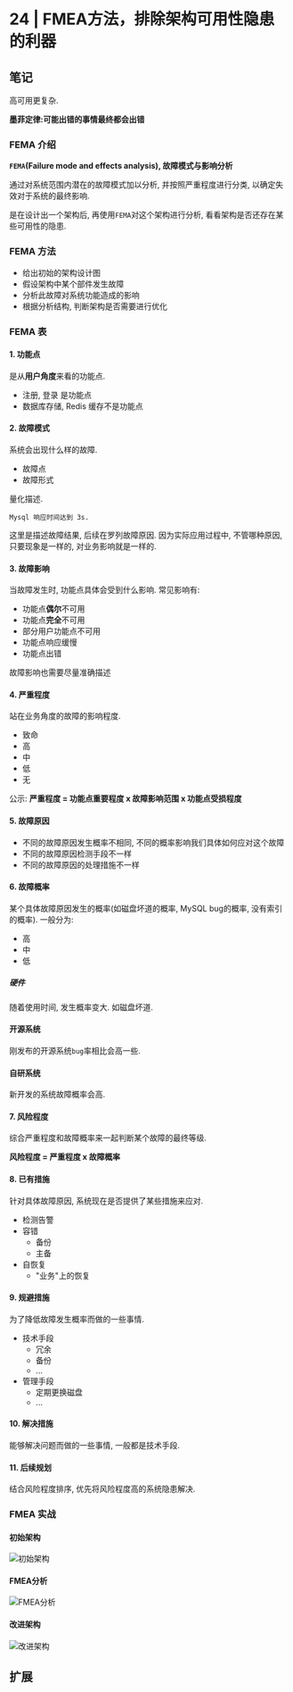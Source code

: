 # 24 | FMEA方法，排除架构可用性隐患的利器

## 笔记

高可用更复杂.

**墨菲定律:可能出错的事情最终都会出错**

### FEMA 介绍

**`FEMA`(Failure mode and effects analysis), 故障模式与影响分析**

通过对系统范围内潜在的故障模式加以分析, 并按照严重程度进行分类, 以确定失效对于系统的最终影响.

是在设计出一个架构后, 再使用`FEMA`对这个架构进行分析, 看看架构是否还存在某些可用性的隐患.

### FEMA 方法

* 给出初始的架构设计图
* 假设架构中某个部件发生故障
* 分析此故障对系统功能造成的影响
* 根据分析结构, 判断架构是否需要进行优化

### FEMA 表

#### 1. 功能点

是从**用户角度**来看的功能点.

* 注册, 登录 是功能点
* 数据库存储, Redis 缓存不是功能点

#### 2. 故障模式

系统会出现什么样的故障.

* 故障点
* 故障形式

量化描述.

```
Mysql 响应时间达到 3s.
```

这里是描述故障结果, 后续在罗列故障原因. 因为实际应用过程中, 不管哪种原因, 只要现象是一样的, 对业务影响就是一样的.

#### 3. 故障影响

当故障发生时, 功能点具体会受到什么影响. 常见影响有:

* 功能点**偶尔**不可用
* 功能点**完全**不可用
* 部分用户功能点不可用
* 功能点响应缓慢
* 功能点出错

故障影响也需要尽量准确描述

#### 4. 严重程度

站在业务角度的故障的影响程度.

* 致命
* 高
* 中
* 低
* 无

公示: **严重程度 = 功能点重要程度 x 故障影响范围 x 功能点受损程度**

#### 5. 故障原因

* 不同的故障原因发生概率不相同, 不同的概率影响我们具体如何应对这个故障
* 不同的故障原因检测手段不一样
* 不同的故障原因的处理措施不一样

#### 6. 故障概率

某个具体故障原因发生的概率(如磁盘坏道的概率, MySQL bug的概率, 没有索引的概率). 一般分为:

* 高
* 中
* 低

##### 硬件

随着使用时间, 发生概率变大. 如磁盘坏道.

#### 开源系统

刚发布的开源系统`bug`率相比会高一些.

#### 自研系统

新开发的系统故障概率会高.

#### 7. 风险程度

综合严重程度和故障概率来一起判断某个故障的最终等级.

**风险程度 = 严重程度 x 故障概率**

#### 8. 已有措施

针对具体故障原因, 系统现在是否提供了某些措施来应对.

* 检测告警
* 容错
	* 备份
	* 主备
* 自恢复
	* "业务"上的恢复

#### 9. 规避措施

为了降低故障发生概率而做的一些事情.

* 技术手段
	* 冗余
	* 备份
	* ...
* 管理手段
	* 定期更换磁盘
	* ...

#### 10. 解决措施

能够解决问题而做的一些事情, 一般都是技术手段.

#### 11. 后续规划

结合风险程度排序, 优先将风险程度高的系统隐患解决.

### FMEA 实战

#### 初始架构

![初始架构](./img/24_01.jpg)

#### FMEA分析

![FMEA分析](./img/24_02.png)

#### 改进架构

![改进架构](./img/24_03.png)

## 扩展